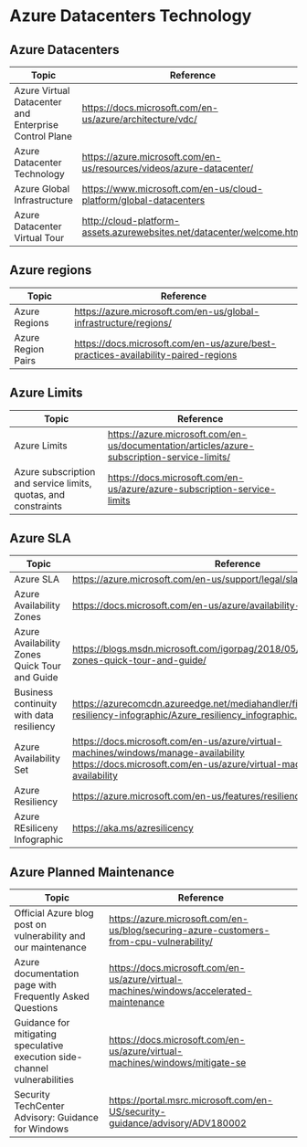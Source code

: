 # Azure Datacenters Technology

## Azure Datacenters

| Topic | Reference |
| --- | --- |
|Azure Virtual Datacenter and Enterprise Control Plane|https://docs.microsoft.com/en-us/azure/architecture/vdc/ |
|Azure Datacenter Technology|  https://azure.microsoft.com/en-us/resources/videos/azure-datacenter/|
|Azure Global Infrastructure| https://www.microsoft.com/en-us/cloud-platform/global-datacenters|
|Azure Datacenter Virtual Tour| http://cloud-platform-assets.azurewebsites.net/datacenter/welcome.html|


## Azure regions

| Topic | Reference |
| --- | --- |
| Azure Regions | https://azure.microsoft.com/en-us/global-infrastructure/regions/|
| Azure Region Pairs| https://docs.microsoft.com/en-us/azure/best-practices-availability-paired-regions|

## Azure Limits

| Topic | Reference |
| --- | --- |
| Azure Limits| https://azure.microsoft.com/en-us/documentation/articles/azure-subscription-service-limits/ |
|Azure subscription and service limits, quotas, and constraints|https://docs.microsoft.com/en-us/azure/azure-subscription-service-limits|

## Azure SLA

| Topic | Reference |
| --- | --- |
|Azure SLA|https://azure.microsoft.com/en-us/support/legal/sla/|
|Azure Availability Zones|https://docs.microsoft.com/en-us/azure/availability-zones/az-overview|
|Azure Availability Zones Quick Tour and Guide|https://blogs.msdn.microsoft.com/igorpag/2018/05/03/azure-availability-zones-quick-tour-and-guide/|
|Business continuity with data resiliency|https://azurecomcdn.azureedge.net/mediahandler/files/resourcefiles/azure-resiliency-infographic/Azure_resiliency_infographic.pdf|
|Azure Availability Set|https://docs.microsoft.com/en-us/azure/virtual-machines/windows/manage-availability<br>https://docs.microsoft.com/en-us/azure/virtual-machines/linux/manage-availability|
|Azure Resiliency|https://azure.microsoft.com/en-us/features/resiliency/|
|Azure REsiliceny Infographic|https://aka.ms/azresilicency|


## Azure Planned Maintenance

| Topic | Reference |
| --- | --- |
|Official Azure blog post on vulnerability and our maintenance|https://azure.microsoft.com/en-us/blog/securing-azure-customers-from-cpu-vulnerability/|
|Azure documentation page with Frequently Asked Questions|https://docs.microsoft.com/en-us/azure/virtual-machines/windows/accelerated-maintenance
|Guidance for mitigating speculative execution side-channel vulnerabilities ​|https://docs.microsoft.com/en-us/azure/virtual-machines/windows/mitigate-se|
|Security TechCenter Advisory: Guidance for Windows​|https://portal.msrc.microsoft.com/en-US/security-guidance/advisory/ADV180002|



